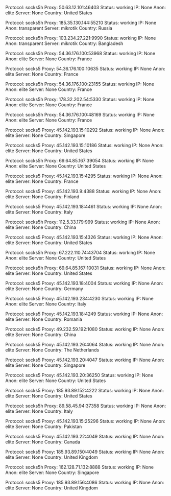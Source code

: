 Protocol: socks5h
Proxy: 50.63.12.101:46403
Status: working
IP: None
Anon: elite
Server: None
Country: United States

Protocol: socks5h
Proxy: 185.35.130.144:55210
Status: working
IP: None
Anon: transparent
Server: mikrotik
Country: Russia

Protocol: socks5h
Proxy: 103.234.27.221:9990
Status: working
IP: None
Anon: transparent
Server: mikrotik
Country: Bangladesh

Protocol: socks5h
Proxy: 54.36.176.100:53968
Status: working
IP: None
Anon: elite
Server: None
Country: France

Protocol: socks5
Proxy: 54.36.176.100:10635
Status: working
IP: None
Anon: elite
Server: None
Country: France

Protocol: socks5h
Proxy: 54.36.176.100:23155
Status: working
IP: None
Anon: elite
Server: None
Country: France

Protocol: socks5h
Proxy: 178.32.202.54:5330
Status: working
IP: None
Anon: elite
Server: None
Country: France

Protocol: socks5h
Proxy: 54.36.176.100:48169
Status: working
IP: None
Anon: elite
Server: None
Country: France

Protocol: socks5
Proxy: 45.142.193.15:10292
Status: working
IP: None
Anon: elite
Server: None
Country: Singapore

Protocol: socks5
Proxy: 45.142.193.15:10186
Status: working
IP: None
Anon: elite
Server: None
Country: United States

Protocol: socks5h
Proxy: 69.64.85.167:39054
Status: working
IP: None
Anon: elite
Server: None
Country: United States

Protocol: socks5
Proxy: 45.142.193.15:4295
Status: working
IP: None
Anon: elite
Server: None
Country: France

Protocol: socks5
Proxy: 45.142.193.9:4388
Status: working
IP: None
Anon: elite
Server: None
Country: Finland

Protocol: socks5
Proxy: 45.142.193.18:4461
Status: working
IP: None
Anon: elite
Server: None
Country: Italy

Protocol: socks5h
Proxy: 112.5.33.179:999
Status: working
IP: None
Anon: elite
Server: None
Country: China

Protocol: socks5
Proxy: 45.142.193.15:4326
Status: working
IP: None
Anon: elite
Server: None
Country: United States

Protocol: socks5h
Proxy: 67.222.110.74:43704
Status: working
IP: None
Anon: elite
Server: None
Country: United States

Protocol: socks5h
Proxy: 69.64.85.167:10031
Status: working
IP: None
Anon: elite
Server: None
Country: United States

Protocol: socks5
Proxy: 45.142.193.18:4004
Status: working
IP: None
Anon: elite
Server: None
Country: Germany

Protocol: socks5
Proxy: 45.142.193.234:4230
Status: working
IP: None
Anon: elite
Server: None
Country: Italy

Protocol: socks5
Proxy: 45.142.193.18:4249
Status: working
IP: None
Anon: elite
Server: None
Country: Romania

Protocol: socks5
Proxy: 49.232.59.192:1080
Status: working
IP: None
Anon: elite
Server: None
Country: China

Protocol: socks5
Proxy: 45.142.193.26:4064
Status: working
IP: None
Anon: elite
Server: None
Country: The Netherlands

Protocol: socks5
Proxy: 45.142.193.20:4047
Status: working
IP: None
Anon: elite
Server: None
Country: Singapore

Protocol: socks5
Proxy: 45.142.193.20:36250
Status: working
IP: None
Anon: elite
Server: None
Country: United States

Protocol: socks5
Proxy: 185.93.89.152:4222
Status: working
IP: None
Anon: elite
Server: None
Country: United States

Protocol: socks5h
Proxy: 89.58.45.94:37358
Status: working
IP: None
Anon: elite
Server: None
Country: Italy

Protocol: socks5
Proxy: 45.142.193.15:25296
Status: working
IP: None
Anon: elite
Server: None
Country: Pakistan

Protocol: socks5
Proxy: 45.142.193.22:4049
Status: working
IP: None
Anon: elite
Server: None
Country: Canada

Protocol: socks5
Proxy: 185.93.89.150:4049
Status: working
IP: None
Anon: elite
Server: None
Country: United Kingdom

Protocol: socks5h
Proxy: 162.128.71.132:8888
Status: working
IP: None
Anon: elite
Server: None
Country: Singapore

Protocol: socks5
Proxy: 185.93.89.156:4086
Status: working
IP: None
Anon: elite
Server: None
Country: United Kingdom


